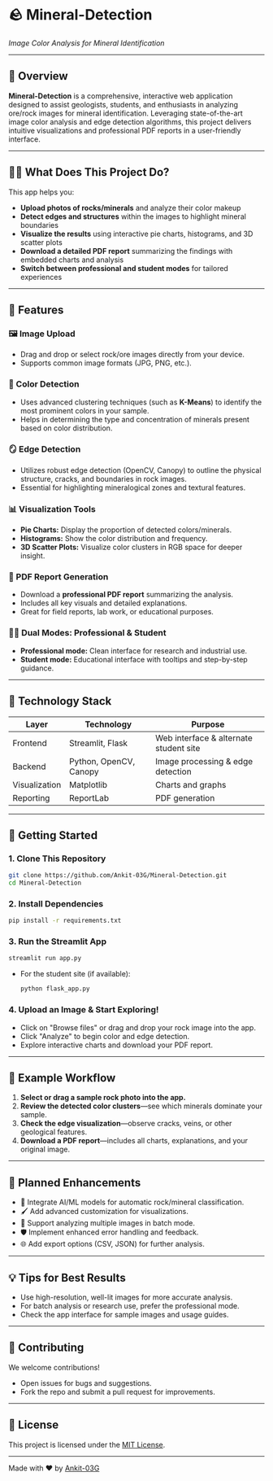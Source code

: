# 🪨 Mineral-Detection

_Image Color Analysis for Mineral Identification_

---

## 🌟 Overview

**Mineral-Detection** is a comprehensive, interactive web application designed to assist geologists, students, and enthusiasts in analyzing ore/rock images for mineral identification. Leveraging state-of-the-art image color analysis and edge detection algorithms, this project delivers intuitive visualizations and professional PDF reports in a user-friendly interface.

---

## 🧑‍🔬 What Does This Project Do?

This app helps you:
- **Upload photos of rocks/minerals** and analyze their color makeup
- **Detect edges and structures** within the images to highlight mineral boundaries
- **Visualize the results** using interactive pie charts, histograms, and 3D scatter plots
- **Download a detailed PDF report** summarizing the findings with embedded charts and analysis
- **Switch between professional and student modes** for tailored experiences

---

## 🚀 Features

### 🖼️ Image Upload
- Drag and drop or select rock/ore images directly from your device.
- Supports common image  formats (JPG, PNG, etc.).

### 🎨 Color Detection
- Uses advanced clustering techniques (such as **K-Means**) to identify the most prominent colors in your sample.
- Helps in determining the type and concentration of minerals present based on color distribution.

### 🪞 Edge Detection
- Utilizes robust edge detection (OpenCV, Canopy) to outline the physical structure, cracks, and boundaries in rock images.
- Essential for highlighting mineralogical zones and textural features.

### 📊 Visualization Tools
- **Pie Charts:** Display the proportion of detected colors/minerals.
- **Histograms:** Show the color distribution and frequency.
- **3D Scatter Plots:** Visualize color clusters in RGB space for deeper insight.

### 📄 PDF Report Generation
- Download a **professional PDF report** summarizing the analysis.
- Includes all key visuals and detailed explanations.
- Great for field reports, lab work, or educational purposes.

### 🧑‍🏫 Dual Modes: Professional & Student
- **Professional mode:** Clean interface for research and industrial use.
- **Student mode:** Educational interface with tooltips and step-by-step guidance.

---

## 🧰 Technology Stack

| Layer        | Technology                     | Purpose                                 |
|--------------|-------------------------------|-----------------------------------------|
| Frontend     | Streamlit, Flask              | Web interface & alternate student site  |
| Backend      | Python, OpenCV, Canopy        | Image processing & edge detection       |
| Visualization| Matplotlib                    | Charts and graphs                       |
| Reporting    | ReportLab                     | PDF generation                          |

---

## 🏁 Getting Started

### 1. Clone This Repository
```bash
git clone https://github.com/Ankit-03G/Mineral-Detection.git
cd Mineral-Detection
```

### 2. Install Dependencies
```bash
pip install -r requirements.txt
```

### 3. Run the Streamlit App
```bash
streamlit run app.py
```
- For the student site (if available):  
  ```bash
  python flask_app.py
  ```

### 4. Upload an Image & Start Exploring!
- Click on "Browse files" or drag and drop your rock image into the app.
- Click "Analyze" to begin color and edge detection.
- Explore interactive charts and download your PDF report.

---

## 🧭 Example Workflow

1. **Select or drag a sample rock photo into the app.**
2. **Review the detected color clusters**—see which minerals dominate your sample.
3. **Check the edge visualization**—observe cracks, veins, or other geological features.
4. **Download a PDF report**—includes all charts, explanations, and your original image.

---

## 🌱 Planned Enhancements

- 🤖 Integrate AI/ML models for automatic rock/mineral classification.
- 🖌️ Add advanced customization for visualizations.
- 📁 Support analyzing multiple images in batch mode.
- 🛡️ Implement enhanced error handling and feedback.
- 🌐 Add export options (CSV, JSON) for further analysis.

---

## 💡 Tips for Best Results

- Use high-resolution, well-lit images for more accurate analysis.
- For batch analysis or research use, prefer the professional mode.
- Check the app interface for sample images and usage guides.

---

## 🤝 Contributing

We welcome contributions!  
- Open issues for bugs and suggestions.
- Fork the repo and submit a pull request for improvements.

---

## 📄 License

This project is licensed under the [MIT License](LICENSE).

---

Made with ❤️ by [Ankit-03G](https://github.com/Ankit-03G)
